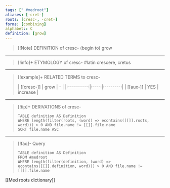 ```yaml
---
tags: [" #medroot"]
aliases: [-cret-]
roots: [cresc-, -cret-]
forms: [combining]
alphabet:: C
definition: [grow]
---
```

>[!Note] DEFINITION of cresc-
>(begin to) grow
_____
>[!info]+ ETYMOLOGY of cresc-
>#latin crescere, cretus
_____
>[!example]+ RELATED TERMS to cresc-
>
>|  [[cresc-]]  | grow | -  |
|:----------:|:----:|:--------:|
| [[aux-]] | YES  |    increase     |
_____
>[!tip]+ DERIVATIONS of cresc-
>```dataview
>TABLE definition AS Definition 
>WHERE length(filter(roots, (word) => econtains([[]].roots, word))) > 0 AND file.name != [[]].file.name
>SORT file.name ASC
>```
_____
>[!faq]- Query
>
>```dataview
>TABLE definition AS Definition
>FROM #medroot
>WHERE length(filter(definition, (word) => econtains([[]].definition, word))) > 0 AND file.name != [[]].file.name
>```

[[Med roots dictionary]]